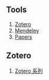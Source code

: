 ## Tools

1. [Zotero](https://www.zotero.org/)
2. [Mendeley](http://www.mendeley.com/)
3. [Papers](http://www.papersapp.com/)

## Zotero

1. [Zotero 系列](http://www.yangzhiping.com/tech/open.html)
